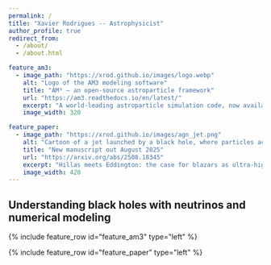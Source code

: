 ```yaml
---
permalink: /
title: "Xavier Rodrigues -- Astrophysicist"
author_profile: true
redirect_from:
  - /about/
  - /about.html

feature_am3:
  - image_path: "https://xrod.github.io/images/logo.webp"
    alt: "Logo of the AM3 modeling software"
    title: "AM³ — an open-source astroparticle framework"
    url: "https://am3.readthedocs.io/en/latest/"
    excerpt: "A world-leading astroparticle simulation code, now available as open-source Python software."
    image_width: 320

feature_paper:
  - image_path: "https://xrod.github.io/images/agn_jet.png"
    alt: "Cartoon of a jet launched by a black hole, where particles accelerated to high energies emit complex radiative signatures"
    title: "New manuscript out August 2025"
    url: "https://arxiv.org/abs/2508.18345"
    excerpt: "Hillas meets Eddington: the case for blazars as ultra-high-energy neutrino sources."
    image_width: 420
---
```


## Understanding black holes with neutrinos and numerical modeling


{% include feature_row id="feature_am3" type="left" %}

{% include feature_row id="feature_paper" type="left" %}
